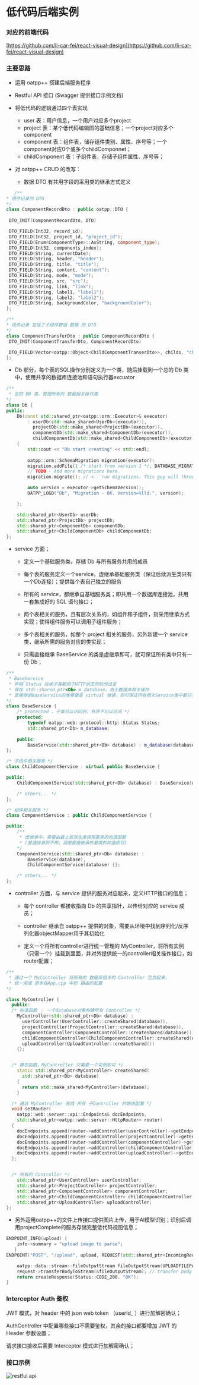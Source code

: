 # 低代码后端实例

### 对应的前端代码

[https://github.com/li-car-fei/react-visual-design](https://github.com/li-car-fei/react-visual-design)


### 主要思路

- 运用 oatpp++ 搭建后端服务程序

- Restful API 接口 (Swagger 提供接口示例文档)

- 将低代码的逻辑通过四个表实现
    - user 表：用户信息，一个用户对应多个project
    - project 表：某个低代码编辑图的基础信息；一个project对应多个component
    - component 表：组件表，储存组件类别、属性、序号等；一个component对应0个或多个childComponnet；
    - childComponent 表：子组件表，存储子组件属性、序号等；

- 对 oatpp++ CRUD 的改写：

    - 数据 DTO 有共用字段的采用类的继承方式定义

 ```cpp
    /**
 * 组件记录的 DTO
*/
class ComponentRecordDto : public oatpp::DTO {
  
  DTO_INIT(ComponentRecordDto, DTO)

  DTO_FIELD(Int32, record_id);
  DTO_FIELD(Int32, project_id, "project_id");
  DTO_FIELD(Enum<ComponentType>::AsString, component_type);
  DTO_FIELD(Int32, components_index);
  DTO_FIELD(String, currentDate);
  DTO_FIELD(String, header, "header");
  DTO_FIELD(String, title, "title");
  DTO_FIELD(String, content, "content");
  DTO_FIELD(String, mode, "mode");
  DTO_FIELD(String, src, "src");
  DTO_FIELD(String, link, "link");
  DTO_FIELD(String, label1, "label1");
  DTO_FIELD(String, label2, "label2");
  DTO_FIELD(String, backgroundColor, "backgroundColor");
};

/**
 * 组件记录 包括了子组件数组 数据 的 DTO
*/
class ComponentTransferDto : public ComponentRecordDto {
  DTO_INIT(ComponentTransferDto, ComponentRecordDto)

  DTO_FIELD(Vector<oatpp::Object<ChildComponentTranserDto>>, childs, "childs");
};
```

- Db 部分，每个表的SQL操作分别定义为一个类，随后挂载到一个总的 Db 类中，使用共享的数据库连接池和语句执行器excuator

```cpp
/**
 * 总的 DB 类，管理所有的 数据相关操作类
*/
class Db {
public:
    Db(const std::shared_ptr<oatpp::orm::Executor>& executor)
        : userDb(std::make_shared<UserDb>(executor)),
          projectDb(std::make_shared<ProjectDb>(executor)),
          componentDb(std::make_shared<ComponentDb>(executor)),
          childComponentDb(std::make_shared<ChildComponentDb>(executor))
    {
        std::cout << "Db start creating" << std::endl;
        
        oatpp::orm::SchemaMigration migration(executor);
        migration.addFile(1 /* start from version 1 */, DATABASE_MIGRATIONS "/001_init.sql");
        // TODO - Add more migrations here.
        migration.migrate(); // <-- run migrations. This guy will throw on error.

        auto version = executor->getSchemaVersion();
        OATPP_LOGD("Db", "Migration - OK. Version=%lld.", version);

    };

    std::shared_ptr<UserDb> userDb;
    std::shared_ptr<ProjectDb> projectDb;
    std::shared_ptr<ComponentDb> componentDb;
    std::shared_ptr<ChildComponentDb> childComponentDb;
};
```

- service 方面；

  - 定义一个基础服务类，存储 Db 与所有服务共用的成员

  - 每个表的服务定义一个service，虚继承基础服务类（保证后续派生类只有一个Db连接）；提供每个表自己独立的服务

  - 所有的 service，都继承自基础服务类；即共用一个数据库连接池，共用一套集成好的 SQL 语句接口；

  - 两个表相关的服务，且有层次关系的，如组件和子组件，则采用继承方式实现；使得组件服务可以调用子组件服务；

  - 多个表相关的服务，如整个 project 相关的服务，另外新建一个 service 类，继承所需的服务对应的类实现；

  - 只需直接继承 BaseService 的类是虚继承即可，就可保证所有类中只有一份 Db；

```cpp
/**
 * BaseService
 * 声明 Status 后续子类都用于HTTP状态的码的设定
 * 保存 std::shared_ptr<Db> m_database，用于数据库相关操作
 * 直接继承BaseService的类需要是 virtual 继承，则可保证所有相关Service类中都只有一份Db
*/
class BaseService {
    /* protected ，子类可以访问到，外界不可以访问 */
    protected:
        typedef oatpp::web::protocol::http::Status Status;
        std::shared_ptr<Db> m_database;
    
    public:
        BaseService(std::shared_ptr<Db> database) : m_database(database) {};
};

/* 子组件相关服务 */
class ChildComponentService : virtual public BaseService {

public:
    ChildComponentService(std::shared_ptr<Db> database) : BaseService(database) {};

    /* others... */
};

/* 组件相关服务 */
class ComponentService : public ChildComponentService {

public:
    /**
     * 虚继承中，需要由最上层派生类调用基类的构造函数
     * (普通继承则不用，调用直接继承的基类的构造即可)
    */
    ComponentService(std::shared_ptr<Db> database) : 
        BaseService(database), 
        ChildComponentService(database) {};

    /* others... */
};

```

- controller 方面，与 service 提供的服务对应起来，定义HTTP接口的信息；

  - 每个 controller 都接收指向 Db 的共享指针，以传给对应的 service 成员；

  - controller 继承自 oatpp++ 提供的对象，需要从环境中找到序列化/反序列化器objectMapper用于其初始化

  - 定义一个将所有controller进行统一管理的 MyController，将所有实例（只需一个）挂载到里面，并对外提供统一的controller相关操作接口，如router配置；

```cpp
/**
 * 通过一个 MyController 将所有的 数据库相关的 Controller 包含起来，
 * 统一完成 原本在App.cpp 中的 路由的配置
*/

class MyController {
  public:
  /* 构造函数 ： 一个database对象构建所有 Controller */
    MyController(std::shared_ptr<Db> database) : 
      userController(UserController::createShared(database)),
      projectController(ProjectController::createShared(database)),
      componentController(ComponentController::createShared(database)),
      childComponentController(ChildComponentController::createShared(database)),
      uploadController(UploadController::createShared())
    {};


  /* 静态函数，MyController 只需要一个实例即可 */
    static std::shared_ptr<MyController> createShared(
      std::shared_ptr<Db> database)
    {
      return std::make_shared<MyController>(database);
    }

  /* 通过 MyController 完成 所有 子Controller 的路由配置 */
  void setRouter(
    oatpp::web::server::api::Endpoints& docEndpoints,
    std::shared_ptr<oatpp::web::server::HttpRouter> router)
  {
    docEndpoints.append(router->addController(userController)->getEndpoints());
    docEndpoints.append(router->addController(projectController)->getEndpoints());
    docEndpoints.append(router->addController(componentController)->getEndpoints());
    docEndpoints.append(router->addController(childComponentController)->getEndpoints());
    docEndpoints.append(router->addController(uploadController)->getEndpoints());
  };


  /* 所有的 Controller */
    std::shared_ptr<UserController> userController;
    std::shared_ptr<ProjectController> projectController;
    std::shared_ptr<ComponentController> componentController;
    std::shared_ptr<ChildComponentController> childComponentController;
    std::shared_ptr<UploadController> uploadController;
};
```

- 另外运用oatpp++的文件上传接口提供图片上传，用于AI模型识别；识别后调用projectComplete的服务存储完整低代码视图信息；

```cpp
ENDPOINT_INFO(upload) {
    info->summary = "upload image to parse";
   }
ENDPOINT("POST", "/upload", upload, REQUEST(std::shared_ptr<IncomingRequest>, request)) {

    oatpp::data::stream::FileOutputStream fileOutputStream(UPLOADFILEPATH);
    request->transferBodyToStream(&fileOutputStream); // transfer body chunk by chunk
    return createResponse(Status::CODE_200, "OK");
}
```

### Interceptor Auth 鉴权

JWT 模式，对 header 中的 json web token （userId_ ）进行加解密确认；

AuthController 中配置哪些接口不需要鉴权，其余的接口都要增加 JWT 的 Header 参数设置；

请求接口接收后需要 Interceptor 模式进行加解密确认；


### 接口示例

![restful api](./figure/restful-api.PNG)